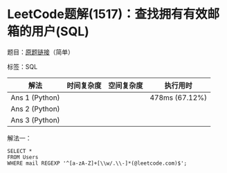 # LeetCode题解(1517)：查找拥有有效邮箱的用户(SQL)

题目：[原题链接](https://leetcode-cn.com/problems/find-users-with-valid-e-mails/)（简单）

标签：SQL

| 解法           | 时间复杂度 | 空间复杂度 | 执行用时       |
| -------------- | ---------- | ---------- | -------------- |
| Ans 1 (Python) |            |            | 478ms (67.12%) |
| Ans 2 (Python) |            |            |                |
| Ans 3 (Python) |            |            |                |

解法一：

```mysql
SELECT *
FROM Users
WHERE mail REGEXP '^[a-zA-Z]+[\\w/.\\-]*(@leetcode.com)$';
```
